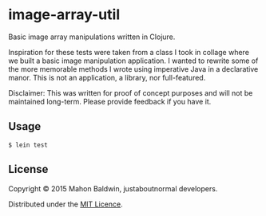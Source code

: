 # image-array-util

Basic image array manipulations written in Clojure.

Inspiration for these tests were taken from a class I took in collage where we built a basic image manipulation application.
I wanted to rewrite some of the more memorable methods I wrote using imperative Java in a declarative manor. This is not an
application, a library, nor full-featured.

Disclaimer: This was written for proof of concept purposes and will not be maintained long-term. Please provide feedback
if you have it.

## Usage

    $ lein test

## License

Copyright © 2015 Mahon Baldwin, justaboutnormal developers.

Distributed under the [MIT Licence](image-array-util/blob/master/LICENSE).
